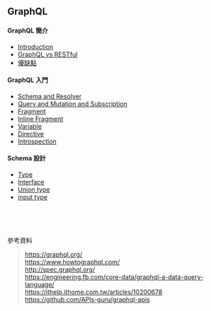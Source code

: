 ## GraphQL

#### GraphQL 簡介
- [Introduction](./graphql/instro.md)
- [GraphQL vs RESTful](./graphql/graphql-vs-restful.md)
- [優缺點](./graphql/pros-and-cons.md)

#### GraphQL 入門

- [Schema and Resolver](./graphql/schema-and-resolver.md)
- [Query and Mutation and Subscription](./graphql/query-and-mutation-and-subscription.md)
- [Fragment](./graphql/fragment.md)
- [Inline Fragment](./graphql/inline-fragment.md)
- [Variable](./graphql/variable.md)
- [Directive](./graphql/directive.md)
- [Introspection](./graphql/introspection.md)

#### Schema 設計
- [Type](./graphql/type.md)
- [Interface](./graphql/interface.md)
- [Union type](./graphql/union-type.md)
- [input type](./graphql/input-type.md)
	
<br>
<br>
<br>

參考資料

> https://graphql.org/  
> https://www.howtographql.com/  
> http://spec.graphql.org/  
> https://engineering.fb.com/core-data/graphql-a-data-query-language/  
> https://ithelp.ithome.com.tw/articles/10200678  
> https://github.com/APIs-guru/graphql-apis
